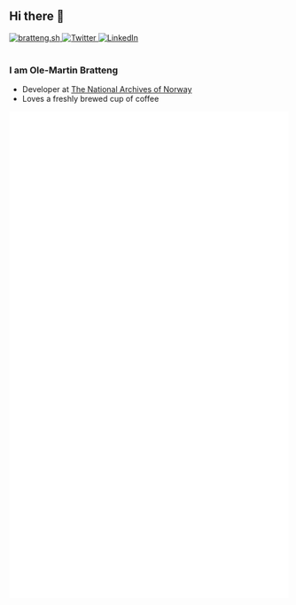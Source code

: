 ## Hi there 👋

<div align="left">
	<a href="https://bratteng.sh">
		<img src="https://img.shields.io/static/v1?style=flat-square&color=aa9374&label=bratteng&message=.sh&logo=curl&logoColor=ffffff" alt="bratteng.sh" />
	</a>
	<a href="https://twitter.com/omBratteng">
		<img src="https://img.shields.io/twitter/follow/omBratteng?label=Twitter&logo=twitter&style=flat-square&color=1da1f2&logoColor=ffffff" alt="Twitter" />
	</a>
	<a href="https://github.com/omBratteng">
		<img src="https://img.shields.io/static/v1?logo=linkedin&style=flat-square&color=0072b1&label=LinkedIn&message=%E2%98%86" alt="LinkedIn">
	</a>
</div>

<br />

### I am Ole-Martin Bratteng
- Developer at [The National Archives of Norway](https://www.arkivverket.no/en)
- Loves a freshly brewed cup of coffee

![Metrics](https://raw.githubusercontent.com/omBratteng/omBratteng/github-metrics/github-metrics.svg)
